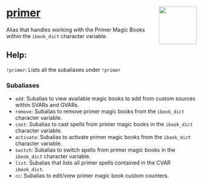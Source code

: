 <h1><i></i><u>primer</u> <img align="right" src="../../Images/image.png" width="100px"></h1>

Alias that handles working with the Primer Magic Books within the `ibook_dict` character variable.

## Help:
`!primer`: Lists all the subaliases under `!primer`

### Subaliases
- `add`: Subalias to view available magic books to add from custom sources within SVARs and GVARs.
- `remove`: Subalias to remove primer magic books from the `ibook_dict` character variable.
- `cast`: Subalias to cast spells from primer magic books in the `ibook_dict` character variable.
- `activate`: Subalias to activate primer magic books from the `ibook_dict` character variable.
- `switch`: Subalias to switch spells from primer magic books in the `ibook_dict` character variable.
- `list`: Subalias that lists all primer spells contained in the CVAR `ibook_dict`.
- `cc`: Subalias to edit/view primer magic book custom counters.